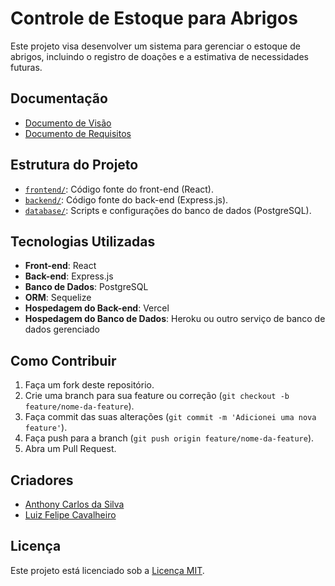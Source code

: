 # Controle de Estoque para Abrigos

Este projeto visa desenvolver um sistema para gerenciar o estoque de abrigos, incluindo o registro de doações e a estimativa de necessidades futuras.

## Documentação

- [Documento de Visão](./docs/Visao.md)
- [Documento de Requisitos](./docs/Requisitos.md)

## Estrutura do Projeto

- [`frontend/`](frontend/): Código fonte do front-end (React).
- [`backend/`](backend/): Código fonte do back-end (Express.js).
- [`database/`](database/): Scripts e configurações do banco de dados (PostgreSQL).

## Tecnologias Utilizadas

- **Front-end**: React
- **Back-end**: Express.js
- **Banco de Dados**: PostgreSQL
- **ORM**: Sequelize
- **Hospedagem do Back-end**: Vercel
- **Hospedagem do Banco de Dados**: Heroku ou outro serviço de banco de dados gerenciado

## Como Contribuir

1. Faça um fork deste repositório.
2. Crie uma branch para sua feature ou correção (`git checkout -b feature/nome-da-feature`).
3. Faça commit das suas alterações (`git commit -m 'Adicionei uma nova feature'`).
4. Faça push para a branch (`git push origin feature/nome-da-feature`).
5. Abra um Pull Request.

## Criadores

- [Anthony Carlos da Silva](https://github.com/anthony-c-silva)
- [Luiz Felipe Cavalheiro](https://github.com/luizfpc)
  
## Licença

Este projeto está licenciado sob a [Licença MIT](LICENSE).
